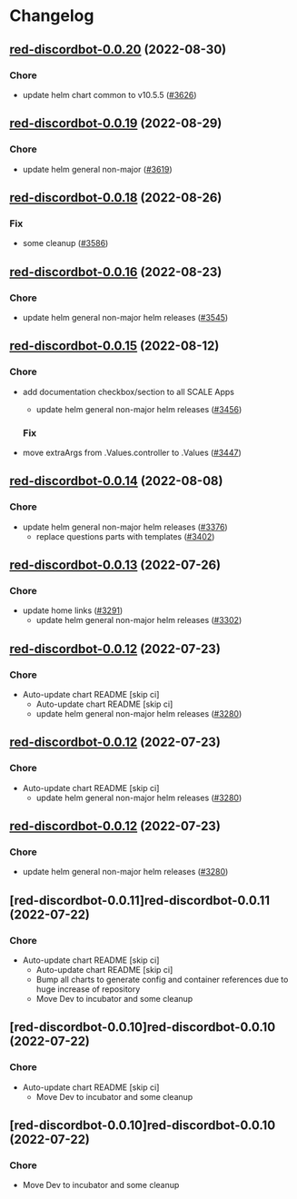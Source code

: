 # Changelog



## [red-discordbot-0.0.20](https://github.com/truecharts/charts/compare/red-discordbot-0.0.19...red-discordbot-0.0.20) (2022-08-30)

### Chore

- update helm chart common to v10.5.5 ([#3626](https://github.com/truecharts/charts/issues/3626))




## [red-discordbot-0.0.19](https://github.com/truecharts/charts/compare/red-discordbot-0.0.18...red-discordbot-0.0.19) (2022-08-29)

### Chore

- update helm general non-major ([#3619](https://github.com/truecharts/charts/issues/3619))




## [red-discordbot-0.0.18](https://github.com/truecharts/charts/compare/red-discordbot-0.0.16...red-discordbot-0.0.18) (2022-08-26)

### Fix

- some cleanup ([#3586](https://github.com/truecharts/charts/issues/3586))




## [red-discordbot-0.0.16](https://github.com/truecharts/charts/compare/red-discordbot-0.0.15...red-discordbot-0.0.16) (2022-08-23)

### Chore

- update helm general non-major helm releases ([#3545](https://github.com/truecharts/charts/issues/3545))




## [red-discordbot-0.0.15](https://github.com/truecharts/charts/compare/red-discordbot-0.0.14...red-discordbot-0.0.15) (2022-08-12)

### Chore

- add documentation checkbox/section to all SCALE Apps
  - update helm general non-major helm releases ([#3456](https://github.com/truecharts/charts/issues/3456))

  ### Fix

- move extraArgs from .Values.controller to .Values ([#3447](https://github.com/truecharts/charts/issues/3447))




## [red-discordbot-0.0.14](https://github.com/truecharts/charts/compare/red-discordbot-0.0.13...red-discordbot-0.0.14) (2022-08-08)

### Chore

- update helm general non-major helm releases ([#3376](https://github.com/truecharts/charts/issues/3376))
  - replace questions parts with templates ([#3402](https://github.com/truecharts/charts/issues/3402))




## [red-discordbot-0.0.13](https://github.com/truecharts/apps/compare/red-discordbot-0.0.12...red-discordbot-0.0.13) (2022-07-26)

### Chore

- update home links ([#3291](https://github.com/truecharts/apps/issues/3291))
  - update helm general non-major helm releases ([#3302](https://github.com/truecharts/apps/issues/3302))




## [red-discordbot-0.0.12](https://github.com/truecharts/apps/compare/red-discordbot-0.0.11...red-discordbot-0.0.12) (2022-07-23)

### Chore

- Auto-update chart README [skip ci]
  - Auto-update chart README [skip ci]
  - update helm general non-major helm releases ([#3280](https://github.com/truecharts/apps/issues/3280))




## [red-discordbot-0.0.12](https://github.com/truecharts/apps/compare/red-discordbot-0.0.11...red-discordbot-0.0.12) (2022-07-23)

### Chore

- Auto-update chart README [skip ci]
  - update helm general non-major helm releases ([#3280](https://github.com/truecharts/apps/issues/3280))




## [red-discordbot-0.0.12](https://github.com/truecharts/apps/compare/red-discordbot-0.0.11...red-discordbot-0.0.12) (2022-07-23)

### Chore

- update helm general non-major helm releases ([#3280](https://github.com/truecharts/apps/issues/3280))




## [red-discordbot-0.0.11]red-discordbot-0.0.11 (2022-07-22)

### Chore

- Auto-update chart README [skip ci]
  - Auto-update chart README [skip ci]
  - Bump all charts to generate config and container references due to huge increase of repository
  - Move Dev to incubator and some cleanup




## [red-discordbot-0.0.10]red-discordbot-0.0.10 (2022-07-22)

### Chore

- Auto-update chart README [skip ci]
  - Move Dev to incubator and some cleanup




## [red-discordbot-0.0.10]red-discordbot-0.0.10 (2022-07-22)

### Chore

- Move Dev to incubator and some cleanup
